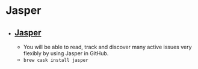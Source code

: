 # Jasper
- [Jasper](https://jasperapp.io/)
  - 
  - You will be able to read, track and discover many active issues very flexibly by using Jasper in GitHub.
  - `brew cask install jasper`

